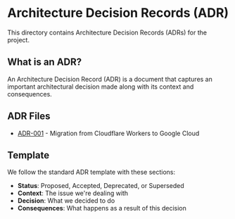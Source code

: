 # Architecture Decision Records (ADR)

This directory contains Architecture Decision Records (ADRs) for the project.

## What is an ADR?

An Architecture Decision Record (ADR) is a document that captures an important architectural decision made along with its context and consequences.

## ADR Files

* [ADR-001](./001-migrate-to-google-cloud.md) - Migration from Cloudflare Workers to Google Cloud

## Template

We follow the standard ADR template with these sections:

* **Status**: Proposed, Accepted, Deprecated, or Superseded
* **Context**: The issue we're dealing with
* **Decision**: What we decided to do
* **Consequences**: What happens as a result of this decision 
